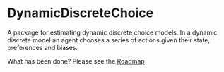 # DynamicDiscreteChoice

A package for estimating dynamic discrete choice models. In a dynamic discrete model an agent chooses a series of actions given their state, preferences and biases.

What has been done? Please see the [Roadmap](docs/ROADMAP.md)